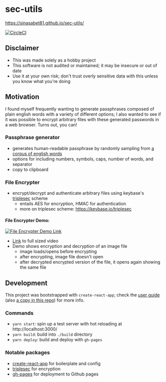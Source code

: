 # sec-utils
https://sinasabet81.github.io/sec-utils/

[![CircleCI](https://circleci.com/gh/sinasabet81/sec-utils/tree/master.svg?style=svg)](https://circleci.com/gh/sinasabet81/sec-utils/tree/master)

## Disclaimer
- This was made solely as a hobby project
- This software is not audited or maintained; it may be insecure or out of date
- Use it at your own risk; don't trust overly sensitive data with this unless you know what you're doing

## Motivation
I found myself frequently wanting to generate passphrases composed of plain english words with a variety of different options; I also wanted to see if it was possible to encrypt arbitrary files with these generated passwords in a web browser. Turns out, you can!

### Passphrase generator
- generates human-readable passphrase by randomly sampling from [a corpus of english words](https://github.com/sinasabet81/sec-utils/blob/master/src/util/corpus.js)
- options for including numbers, symbols, caps, number of words, and separator
- copy to clipboard

### File Encrypter
- encrypt/decrypt and authenticate arbitrary files using keybase's [triplesec](https://github.com/keybase/triplesec) scheme
  - entails AES for encryption, HMAC for authentication
  - more on triplesec scheme: https://keybase.io/triplesec

#### File Encrypter Demo:
[![File Encrypter Demo Link](https://thumbs.gfycat.com/AcclaimedWarlikeJerboa-size_restricted.gif)](https://github.com/sinasabet81/sec-utils/blob/master/docs/encrypter_demo.mov?raw=true)
- [Link](https://github.com/sinasabet81/sec-utils/blob/master/docs/encrypter_demo.mov?raw=true) to full sized video
- Demo shows encryption and decryption of an image file
  - image loads/opens before encrypting
  - after encrypting, image file doesn't open
  - after decrypted encrypted version of the file, it opens again showing the same file

## Development
This project was bootstrapped with `create-react-app`; check the [user guide](https://github.com/facebook/create-react-app/blob/master/packages/react-scripts/template/README.md) (also [a copy in this repo](https://github.com/sinasabet81/sec-utils/blob/master/docs/create_react_app_user_guide.md)) for more info.

### Commands
- `yarn start`: spin up a test server with hot reloading at http://localhost:3000/
- `yarn build`: build into `./build` directory
- `yarn deploy`: build and deploy with `gh-pages`

### Notable packages
- [create-react-app](https://github.com/facebook/create-react-app) for boilerplate and config
- [triplesec](https://github.com/keybase/triplesec) for encryption
- [gh-pages](https://github.com/tschaub/gh-pages) for deployment to Github pages
